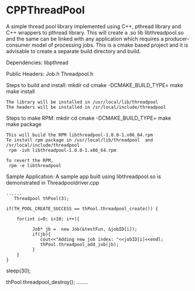 # CPPThreadPool
 A simple thread pool library implemented using C++,  pthread library and C++ wrappers to pthread library. 
This will create a .so lib libthreadpool.so and the same can be linked with any application which requires
a producer-consumer model of processing jobs.
This is a cmake based project and it is advisable to create a separate build directory and build.

Dependencies: 
      libpthread

Public Headers:
       Job.h
       Threadpool.h

Steps to build and install:
    mkdir <builddir>
    cd <builddir>
    cmake <path to source ThreadPool> -DCMAKE_BUILD_TYPE=<Release or Debug>
    make
    make install
    
    The library will be installed in /usr/local/lib/threadpool
    The headers will be installed in /sr/local/include/threadpool

Steps to make RPM:
    mkdir <builddir>
    cd <builddir>
    cmake <path to source ThreadPool> -DCMAKE_BUILD_TYPE=<Release or Debug>
    make   
    make package
    
    This will build the RPM libthreadpool-1.0.0-1.x86_64.rpm
    To install rpm package in /usr/local/lib/threadpool  and /sr/local/include/threadpool
     rpm -ivh libthreadpool-1.0.0-1.x86_64.rpm
     
    To revert the RPM,
     rpm -e libthreadpool
     
Sample Application:
   A sample app built using libthreadpool.so is demonstrated in Threadpooldriver.cpp
   
    ......
       Threadpool thPool(3);

    if(TH_POOL_CREATE_SUCCESS == thPool.threadpool_create()) {

        for(int i=0; i<10; i++){

              Job* jb =  new Job(&testFun, &jobID[i]);
              if(jb){
                 cout<<"Adding new job index: "<<jobID[i]<<endl;
                 thPool.threadpool_add_job(jb);
              }
        }
    }


   sleep(30);

   thPool.threadpool_destroy();
........
